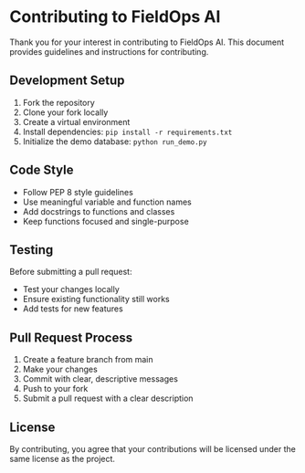 # Contributing to FieldOps AI

Thank you for your interest in contributing to FieldOps AI. This document provides guidelines and instructions for contributing.

## Development Setup

1. Fork the repository
2. Clone your fork locally
3. Create a virtual environment
4. Install dependencies: `pip install -r requirements.txt`
5. Initialize the demo database: `python run_demo.py`

## Code Style

- Follow PEP 8 style guidelines
- Use meaningful variable and function names
- Add docstrings to functions and classes
- Keep functions focused and single-purpose

## Testing

Before submitting a pull request:
- Test your changes locally
- Ensure existing functionality still works
- Add tests for new features

## Pull Request Process

1. Create a feature branch from main
2. Make your changes
3. Commit with clear, descriptive messages
4. Push to your fork
5. Submit a pull request with a clear description

## License

By contributing, you agree that your contributions will be licensed under the same license as the project.

